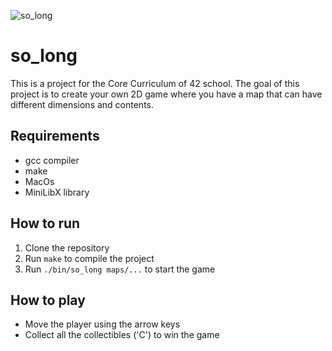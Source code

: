 ![so_long](https://media.giphy.com/media/v1.Y2lkPTc5MGI3NjExZmN1cGNtZmFraGN5Nzl1YzZiZWp0b213ZWQxbXRxOXpnNTdyYnMwYyZlcD12MV9pbnRlcm5hbF9naWZfYnlfaWQmY3Q9Zw/orGrvsnNHzsQRw1uSW/giphy.gif)

# so_long

This is a project for the Core Curriculum of 42 school. The goal of this project is to create your own 2D game where you have a map that can have different dimensions and contents.

## Requirements

- gcc compiler
- make
- MacOs
- MiniLibX library

## How to run

1. Clone the repository
2. Run `make` to compile the project
3. Run `./bin/so_long maps/...` to start the game

## How to play

- Move the player using the arrow keys
- Collect all the collectibles ('C') to win the game
